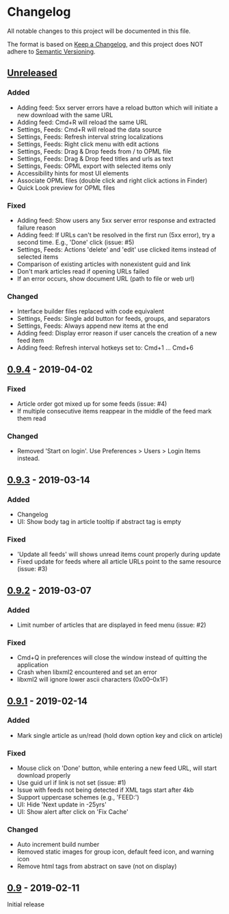 # Changelog
All notable changes to this project will be documented in this file.

The format is based on [Keep a Changelog](https://keepachangelog.com/en/1.0.0/),
and this project does NOT adhere to [Semantic Versioning](https://semver.org/spec/v2.0.0.html).


## [Unreleased]
### Added
- Adding feed: 5xx server errors have a reload button which will initiate a new download with the same URL
- Adding feed: Cmd+R will reload the same URL
- Settings, Feeds: Cmd+R will reload the data source
- Settings, Feeds: Refresh interval string localizations
- Settings, Feeds: Right click menu with edit actions
- Settings, Feeds: Drag & Drop feeds from / to OPML file
- Settings, Feeds: Drag & Drop feed titles and urls as text
- Settings, Feeds: OPML export with selected items only
- Accessibility hints for most UI elements
- Associate OPML files (double click and right click actions in Finder)
- Quick Look preview for OPML files

### Fixed
- Adding feed: Show users any 5xx server error response and extracted failure reason
- Adding feed: If URLs can't be resolved in the first run (5xx error), try a second time. E.g., 'Done' click (issue: #5)
- Settings, Feeds: Actions 'delete' and 'edit' use clicked items instead of selected items
- Comparison of existing articles with nonexistent guid and link
- Don't mark articles read if opening URLs failed
- If an error occurs, show document URL (path to file or web url)

### Changed
- Interface builder files replaced with code equivalent
- Settings, Feeds: Single add button for feeds, groups, and separators
- Settings, Feeds: Always append new items at the end
- Adding feed: Display error reason if user cancels the creation of a new feed item
- Adding feed: Refresh interval hotkeys set to: Cmd+1 … Cmd+6


## [0.9.4] - 2019-04-02
### Fixed
- Article order got mixed up for some feeds (issue: #4)
- If multiple consecutive items reappear in the middle of the feed mark them read

### Changed
- Removed 'Start on login'. Use Preferences > Users > Login Items instead.


## [0.9.3] - 2019-03-14
### Added
- Changelog
- UI: Show body tag in article tooltip if abstract tag is empty

### Fixed
- 'Update all feeds' will shows unread items count properly during update
- Fixed update for feeds where all article URLs point to the same resource (issue: #3)


## [0.9.2] - 2019-03-07
### Added
- Limit number of articles that are displayed in feed menu (issue: #2)

### Fixed
- Cmd+Q in preferences will close the window instead of quitting the application
- Crash when libxml2 encountered and set an error
- libxml2 will ignore lower ascii characters (0x00–0x1F)


## [0.9.1] - 2019-02-14
### Added
- Mark single article as un/read (hold down option key and click on article)

### Fixed
- Mouse click on 'Done' button, while entering a new feed URL, will start download properly
- Use guid url if link is not set (issue: #1)
- Issue with feeds not being detected if XML tags start after 4kb
- Support uppercase schemes (e.g., 'FEED:')
- UI: Hide 'Next update in -25yrs'
- UI: Show alert after click on 'Fix Cache'

### Changed
- Auto increment build number
- Removed static images for group icon, default feed icon, and warning icon
- Remove html tags from abstract on save (not on display)


## [0.9] - 2019-02-11
Initial release


[Unreleased]: https://github.com/relikd/baRSS/compare/v0.9.4...HEAD
[0.9.4]: https://github.com/relikd/baRSS/compare/v0.9.3...v0.9.4
[0.9.3]: https://github.com/relikd/baRSS/compare/v0.9.2...v0.9.3
[0.9.2]: https://github.com/relikd/baRSS/compare/v0.9.1...v0.9.2
[0.9.1]: https://github.com/relikd/baRSS/compare/v0.9...v0.9.1
[0.9]: https://github.com/relikd/baRSS/compare/e1f36514a8aa2d5fb9a575b6eb19adc2ce4a04d9...v0.9
